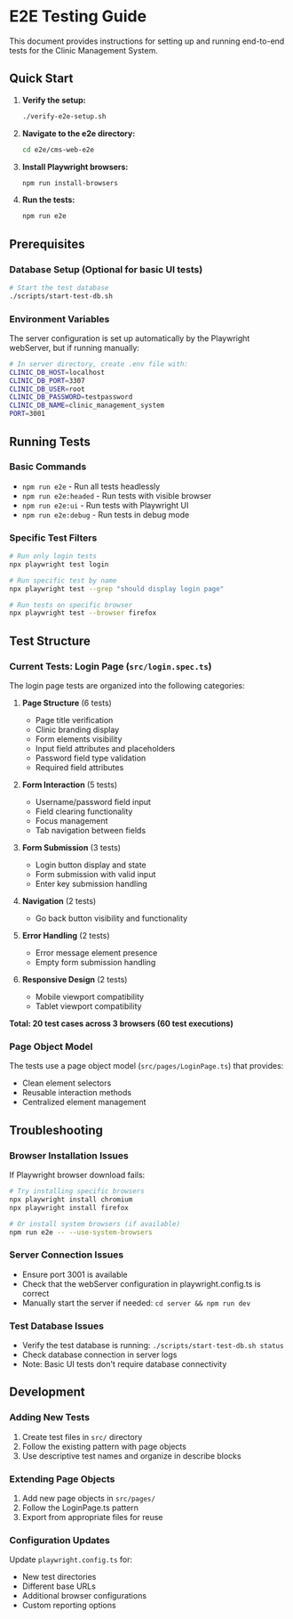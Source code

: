 # E2E Testing Guide

This document provides instructions for setting up and running end-to-end tests for the Clinic Management System.

## Quick Start

1. **Verify the setup:**
   ```bash
   ./verify-e2e-setup.sh
   ```

2. **Navigate to the e2e directory:**
   ```bash
   cd e2e/cms-web-e2e
   ```

3. **Install Playwright browsers:**
   ```bash
   npm run install-browsers
   ```

4. **Run the tests:**
   ```bash
   npm run e2e
   ```

## Prerequisites

### Database Setup (Optional for basic UI tests)
```bash
# Start the test database
./scripts/start-test-db.sh
```

### Environment Variables
The server configuration is set up automatically by the Playwright webServer, but if running manually:

```bash
# In server directory, create .env file with:
CLINIC_DB_HOST=localhost
CLINIC_DB_PORT=3307
CLINIC_DB_USER=root
CLINIC_DB_PASSWORD=testpassword
CLINIC_DB_NAME=clinic_management_system
PORT=3001
```

## Running Tests

### Basic Commands
- `npm run e2e` - Run all tests headlessly
- `npm run e2e:headed` - Run tests with visible browser
- `npm run e2e:ui` - Run tests with Playwright UI
- `npm run e2e:debug` - Run tests in debug mode

### Specific Test Filters
```bash
# Run only login tests
npx playwright test login

# Run specific test by name
npx playwright test --grep "should display login page"

# Run tests on specific browser
npx playwright test --browser firefox
```

## Test Structure

### Current Tests: Login Page (`src/login.spec.ts`)

The login page tests are organized into the following categories:

1. **Page Structure** (6 tests)
   - Page title verification
   - Clinic branding display
   - Form elements visibility
   - Input field attributes and placeholders
   - Password field type validation
   - Required field attributes

2. **Form Interaction** (5 tests)
   - Username/password field input
   - Field clearing functionality
   - Focus management
   - Tab navigation between fields

3. **Form Submission** (3 tests)
   - Login button display and state
   - Form submission with valid input
   - Enter key submission handling

4. **Navigation** (2 tests)
   - Go back button visibility and functionality

5. **Error Handling** (2 tests)
   - Error message element presence
   - Empty form submission handling

6. **Responsive Design** (2 tests)
   - Mobile viewport compatibility
   - Tablet viewport compatibility

**Total: 20 test cases across 3 browsers (60 test executions)**

### Page Object Model

The tests use a page object model (`src/pages/LoginPage.ts`) that provides:
- Clean element selectors
- Reusable interaction methods
- Centralized element management

## Troubleshooting

### Browser Installation Issues
If Playwright browser download fails:
```bash
# Try installing specific browsers
npx playwright install chromium
npx playwright install firefox

# Or install system browsers (if available)
npm run e2e -- --use-system-browsers
```

### Server Connection Issues
- Ensure port 3001 is available
- Check that the webServer configuration in playwright.config.ts is correct
- Manually start the server if needed: `cd server && npm run dev`

### Test Database Issues
- Verify the test database is running: `./scripts/start-test-db.sh status`
- Check database connection in server logs
- Note: Basic UI tests don't require database connectivity

## Development

### Adding New Tests
1. Create test files in `src/` directory
2. Follow the existing pattern with page objects
3. Use descriptive test names and organize in describe blocks

### Extending Page Objects
1. Add new page objects in `src/pages/`
2. Follow the LoginPage.ts pattern
3. Export from appropriate files for reuse

### Configuration Updates
Update `playwright.config.ts` for:
- New test directories
- Different base URLs
- Additional browser configurations
- Custom reporting options